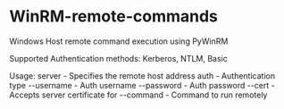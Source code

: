 # WinRM-remote-commands
Windows Host remote command execution using PyWinRM

Supported Authentication methods:
Kerberos, NTLM, Basic

Usage: 
  server    - Specifies the remote host address
  auth      - Authentication type
--username  - Auth username
--password  - Auth password
--cert      - Accepts server certificate for 
--command   - Command to run remotely
